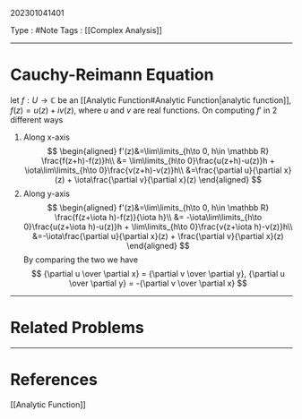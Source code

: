 202301041401

Type : #Note
Tags : [[Complex Analysis]]

---
# Cauchy-Reimann Equation

let $f: U\to \mathbb C$ be an [[Analytic Function#Analytic Function|analytic function]], $f(z) = u(z) + iv(z)$, where $u$ and $v$ are real functions.
On computing $f'$ in $2$ different ways
1. Along x-axis
   $$
   \begin{aligned}
   f'(z)&=\lim\limits_{h\to 0, h\in \mathbb R} \frac{f(z+h)-f(z)}h\\
   &= \lim\limits_{h\to 0}\frac{u(z+h)-u(z)}h + \iota\lim\limits_{h\to 0}\frac{v(z+h)-v(z)}h\\
   &=\frac{\partial u}{\partial x}(z) + \iota\frac{\partial v}{\partial x}(z)
   \end{aligned}
   $$
2. Along y-axis 
   $$
   \begin{aligned}
   f'(z)&=\lim\limits_{h\to 0, h\in \mathbb R} \frac{f(z+\iota h)-f(z)}{\iota h}\\
   &= -\iota\lim\limits_{h\to 0}\frac{u(z+\iota h)-u(z)}h + \lim\limits_{h\to 0}\frac{v(z+\iota h)-v(z)}h\\
   &=-\iota\frac{\partial u}{\partial x}(z) + \frac{\partial v}{\partial x}(z)
   \end{aligned}
   $$
By comparing the two we have 
$$
{\partial u \over \partial x} = {\partial v \over \partial y}, {\partial u \over \partial y} = -{\partial v \over \partial x}
$$




---
# Related Problems

---
# References
[[Analytic Function]]